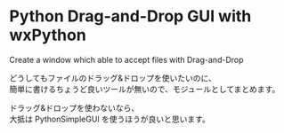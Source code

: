# Python Drag-and-Drop GUI with wxPython

Create a window which able to accept files with Drag-and-Drop

どうしてもファイルのドラッグ&ドロップを使いたいのに、  
簡単に書けるちょうど良いツールが無いので、モジュールとしてまとめます。  
  
ドラッグ&ドロップを使わないなら、  
大抵は PythonSimpleGUI を使うほうが良いと思います。  